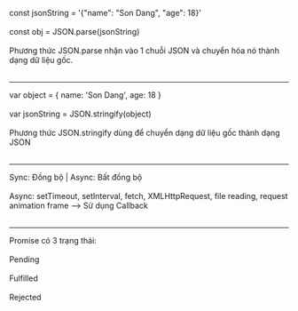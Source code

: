 const jsonString = '{"name": "Son Dang", "age": 18}'
<br></br>
const obj = JSON.parse(jsonString)
<br></br>
Phương thức JSON.parse nhận vào 1 chuỗi JSON và chuyển hóa nó thành dạng dữ liệu gốc.
<br></br>
______________________________________________________________________________
var object = {
    name: 'Son Dang',
    age: 18
}
<br></br>
var jsonString = JSON.stringify(object)
<br></br>
Phương thức JSON.stringify dùng để chuyển dạng dữ liệu gốc thành dạng JSON
<br></br>
______________________________________________________________________________

Sync: Đồng bộ | Async: Bất đồng bộ
<br></br>
Async: setTimeout, setInterval, fetch, XMLHttpRequest, file reading, request animation frame
--> Sử dụng Callback
<br></br>
______________________________________________________________________________
Promise có 3 trạng thái: <br></br>
Pending <br></br>
Fulfilled <br></br>
Rejected <br></br>